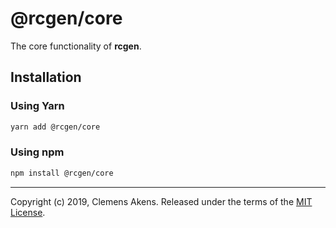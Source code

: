 # @rcgen/core

The core functionality of **rcgen**.

## Installation

### Using Yarn

```sh
yarn add @rcgen/core
```

### Using npm

```sh
npm install @rcgen/core
```

---

Copyright (c) 2019, Clemens Akens. Released under the terms of the [MIT
License][license].

[license]: https://github.com/clebert/rcgen/blob/master/LICENSE

